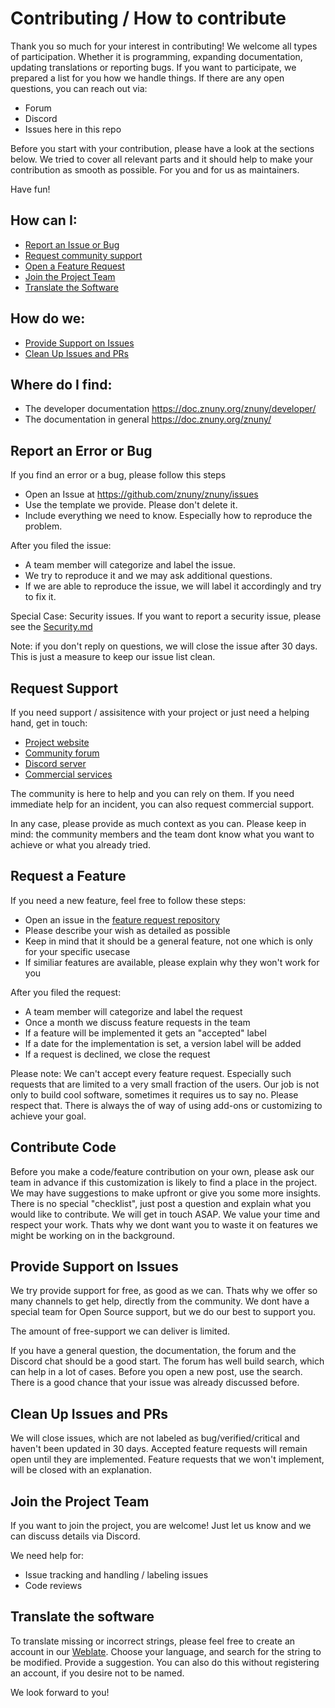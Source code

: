 # Contributing / How to contribute

Thank you so much for your interest in contributing!
We welcome all types of participation. Whether it is programming, expanding documentation, updating translations or reporting bugs.
If you want to participate, we prepared a list for you how we handle things.
If there are any open questions, you can reach out via:
- Forum
- Discord
- Issues here in this repo


Before you start with your contribution, please have a look at the sections below.
We tried to cover all relevant parts and it should help to make your contribution as smooth
as possible. For you and for us as maintainers.

Have fun!

## How can I:

  * [Report an Issue or Bug](#report-an-error-or-bug)
  * [Request community support](#request-support)
  * [Open a Feature Request](#request-a-feature)
  * [Join the Project Team](#join-the-project-team)
  * [Translate the Software](#translate-the-software)



## How do we:
  * [Provide Support on Issues](#provide-support-on-issues)
  * [Clean Up Issues and PRs](#clean-up-issues-and-prs)


## Where do I find:
  * The developer documentation https://doc.znuny.org/znuny/developer/
  * The documentation in general https://doc.znuny.org/znuny/



## Report an Error or Bug

If you find an error or a bug, please follow this steps

* Open an Issue at https://github.com/znuny/znuny/issues
* Use the template we provide. Please don't delete it.
* Include everything we need to know. Especially how to reproduce the problem.

After you filed the issue:

* A team member will categorize and label the issue.
* We try to reproduce it and we may ask additional questions.
* If we are able to reproduce the issue, we will label it accordingly and try to fix it.

Special Case:
Security issues. If you want to report a security issue, please see the [Security.md](SECURITY.md#how-to-report-a-security-vulnerability)

Note: if you don't reply on questions, we will close the issue after 30 days. This is just a measure to keep our issue list clean.



## Request Support

If you need support / assisitence with your project or just need a helping hand, get in touch:
- [Project website](https://www.znuny.org)
- [Community forum](https://community.znuny.org)
- [Discord server](https://discord.gg/XTud3WWZTs)
- [Commercial services](https://www.znuny.com)

The community is here to help and you can rely on them. If you need immediate help for an incident,
you can also request commercial support.

In any case, please provide as much context as you can. Please keep in mind:
the community members and the team dont know what you want to achieve or what you already tried.

## Request a Feature

If you need a new feature, feel free to follow these steps:

* Open an issue in the [feature request repository](https://github.com/znuny/znuny-feature-requests/issues)
* Please describe your wish as detailed as possible
* Keep in mind that it should be a general feature, not one which is only for your specific usecase
* If similiar features are available, please explain why they won't work for you

After you filed the request:

* A team member will categorize and label the request
* Once a month we discuss feature requests in the team
* If a feature will be implemented it gets an "accepted" label
* If a date for the implementation is set, a version label will be added
* If a request is declined, we close the request


Please note:
We can't accept every feature request. Especially such requests that are limited to a very small fraction of the users. Our job is not only to build cool software, sometimes it requires us to say no.
Please respect that. There is always the of way of using add-ons or customizing to achieve your goal.


## Contribute Code

Before you make a code/feature contribution on your own, please ask our team in advance if this customization is likely to find a place in the project. We may have suggestions to make upfront or give you some more insights.
There is no special "checklist", just post a question and explain what you would like
to contribute. We will get in touch ASAP.
We value your time and respect your work. Thats why we dont want you to waste it on features
we might be working on in the background.


## Provide Support on Issues

We try provide support for free, as good as we can. Thats why we offer so many channels to get help, directly from
the community. We dont have a special team for Open Source support, but we do our best to support you.

The amount of free-support we can deliver is limited.

If you have a general question, the documentation, the forum and the Discord chat should be a good start.
The forum has well build search, which can help in a lot of cases. Before you open a new post, use the search.
There is a good chance that your issue was already discussed before.



## Clean Up Issues and PRs

We will close issues, which are not labeled as bug/verified/critical and haven't been updated in 30 days.
Accepted feature requests will remain open until they are implemented.
Feature requests that we won't implement, will be closed with an explanation.


## Join the Project Team

If you want to join the project, you are welcome!
Just let us know and we can discuss details via Discord.

We need help for:
- Issue tracking and handling / labeling issues
- Code reviews

## Translate the software

To translate missing or incorrect strings, please feel free to create an account in our [Weblate](https://translations.znuny.org/projects/znuny/znuny/). Choose your language, and search for the string to be modified. Provide a suggestion. You can also do this without registering an account, if you desire not to be named.

We look forward to you!
